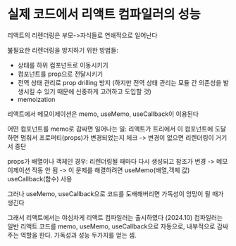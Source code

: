 # 실제 코드에서 리액트 컴파일러의 성능
리액트의 리렌더링은 부모->자식들로 연쇄적으로 일어난다

붎필요한 리렌더링을 방지하기 위한 방법들:
- 상태를 하위 컴포넌트로 이동시키기
- 컴포넌트를 prop으로 전달시키기
- 전역 상태 관리로 prop drilling 방지 (하지만 전역 상태 관리는 모듈 간 의존성을 발생시킬 수 있기 때문에 신중하게 고려하고 도입할 것)
- memoization

리액트에서 메모이제이션은 memo, useMemo, useCallback이 이용된다

어떤 컴포넌트를 memo로 감싸면 일어나는 일: 
리액트가 트리에서 이 컴포넌트에 도달하면 멈춰서 프로퍼티(props)가 변경되었는지 체크 -> 변경이 없으면 리렌더링이 거기서 중단

props가 배열이나 객체인 경우:
리렌더링될 때마다 다시 생성되고 참조가 변경 -> 메모이제이션 작동 안 됨 -> 이 문제를 해결하려면 useMemo(배열,객체 값) useCallback(함수) 사용

그러나 useMemo, useCallback으로 코드를 도배해버리면 가독성이 엉망이 될 때가 생긴다

그래서 리액트에서는 야심차게 리액트 컴파일러는 출시하였다 (2024.10)
컴파일러는 일반 리액트 코드를 memo, useMemo, useCallback으로 자동으로, 내부적으로 감싸주는 역할을 한다.
가독성과 성능 두가지를 얻는 셈.


